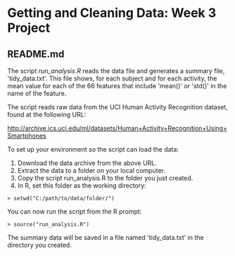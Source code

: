 # Getting and Cleaning Data: Week 3 Project

## README.md

The script _run_analysis.R_ reads the data file and generates a summary file, 'tidy_data.txt'. This file shows, for each subject and for each activity, the mean value for each of the 66 features that include 'mean()' or 'std()' in the name of the feature. 

The script reads raw data from the UCI Human Activity Recognition dataset, found at the following URL:

http://archive.ics.uci.edu/ml/datasets/Human+Activity+Recognition+Using+Smartphones

To set up your environment so the script can load the data:
1. Download the data archive from the above URL.
2. Extract the data to a folder on your local computer.
3. Copy the script run_analysis.R to the folder you just created.
4. In R, set this folder as the working directory:

```
> setwd("C:/path/to/data/folder/")
```

You can now run the script from the R prompt:
```
> source("run_analysis.R")
```

The summary data will be saved in a file named 'tidy_data.txt' in the directory you created.